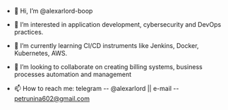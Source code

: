 - 👋 Hi, I’m @alexarlord-boop
- 👀 I’m interested in application development, cybersecurity and DevOps practices.

- 🌱 I’m currently learning CI/CD instruments like Jenkins, Docker, Kubernetes, AWS.
- 💞️ I’m looking to collaborate on creating billing systems, business processes automation and management
- 📫 How to reach me: telegram -- @alexarlord || e-mail   -- petrunina602@gmail.com

